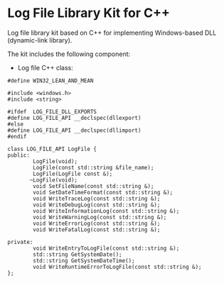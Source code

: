 Log File Library Kit for C++
============================

Log file library kit based on C++ for implementing Windows-based DLL (dynamic-link library).

The kit includes the following component:

* Log file C++ class:

```
#define WIN32_LEAN_AND_MEAN

#include <windows.h>
#include <string>

#ifdef  LOG_FILE_DLL_EXPORTS
#define LOG_FILE_API __declspec(dllexport)
#else
#define LOG_FILE_API __declspec(dllimport)
#endif

class LOG_FILE_API LogFile {
public:
        LogFile(void);
        LogFile(const std::string &file_name);
        LogFile(LogFile const &);
       ~LogFile(void);
        void SetFileName(const std::string &);
        void SetDateTimeFormat(const std::string &);
        void WriteTraceLog(const std::string &);
        void WriteDebugLog(const std::string &);
        void WriteInformationLog(const std::string &);
        void WriteWarningLog(const std::string &);
        void WriteErrorLog(const std::string &);
        void WriteFatalLog(const std::string &);

private:
        void WriteEntryToLogFile(const std::string &);
        std::string GetSystemDate();
        std::string GetSystemDateTime();
        void WriteRuntimeErrorToLogFile(const std::string &);
};
```